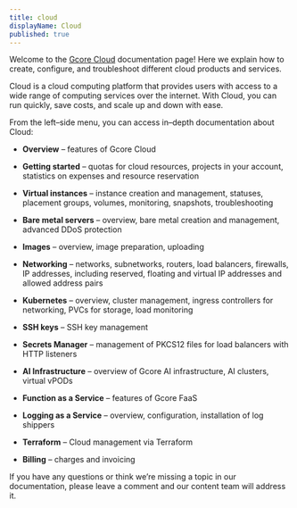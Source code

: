 ```yaml
---
title: cloud
displayName: Cloud
published: true
---
```


Welcome to the [Gcore Cloud](https://gcore.com/cloud) documentation page! Here we explain how to create, configure, and troubleshoot different cloud products and services.

Cloud is a cloud computing platform that provides users with access to a wide range of computing services over the internet. With Cloud, you can run quickly, save costs, and scale up and down with ease.

From the left–side menu, you can access in–depth documentation about Cloud:

-   **Overview** – features of Gcore Cloud

-   **Getting started** – quotas for cloud resources, projects in your account, statistics on expenses and resource reservation

-   **Virtual instances** – instance creation and management, statuses, placement groups, volumes, monitoring, snapshots, troubleshooting

-   **Bare metal servers** – overview, bare metal creation and management, advanced DDoS protection

-   **Images** – overview, image preparation, uploading

-   **Networking** – networks, subnetworks, routers, load balancers, firewalls, IP addresses, including reserved, floating and virtual IP addresses and allowed address pairs

-   **Kubernetes** – overview, cluster management, ingress controllers for networking, PVCs for storage, load monitoring

-   **SSH keys** – SSH key management

-   **Secrets Manager** – management of PKCS12 files for load balancers with HTTP listeners

-   **AI Infrastructure** – overview of Gcore AI infrastructure, AI clusters, virtual vPODs

-   **Function as a Service** – features of Gcore FaaS

-   **Logging as a Service** – overview, configuration, installation of log shippers

-   **Terraform** – Cloud management via Terraform

-   **Billing** – charges and invoicing

If you have any questions or think we’re missing a topic in our documentation, please leave a comment and our content team will address it.
